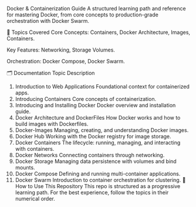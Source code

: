 Docker & Containerization Guide
A structured learning path and reference for mastering Docker, from core concepts to production-grade orchestration with Docker Swarm.

📖 Topics Covered
Core Concepts: Containers, Docker Architecture, Images, Containers.

Key Features: Networking, Storage Volumes.

Orchestration: Docker Compose, Docker Swarm.

🗂️ Documentation
Topic	Description
1. Introduction to Web Applications	Foundational context for containerized apps.
2. Introducing Containers	Core concepts of containerization.
3. Introducing and Installing Docker	Docker overview and installation guide.
4. Docker Architecture and DockerFiles	How Docker works and how to build images with Dockerfiles.
5. Docker-Images	Managing, creating, and understanding Docker images.
6. Docker Hub	Working with the Docker registry for image storage.
7. Docker Containers	The lifecycle: running, managing, and interacting with containers.
8. Docker Networks	Connecting containers through networking.
9. Docker Storage	Managing data persistence with volumes and bind mounts.
10. Docker Compose	Defining and running multi-container applications.
11. Docker Swarm	Introduction to container orchestration for clustering.
🚀 How to Use This Repository
This repo is structured as a progressive learning path. For the best experience, follow the topics in their numerical order.
